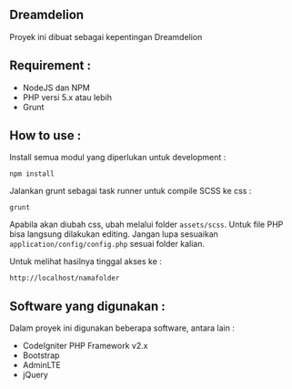 ## Dreamdelion

Proyek ini dibuat sebagai kepentingan Dreamdelion

## Requirement : 
- NodeJS dan NPM
- PHP versi 5.x atau lebih
- Grunt

## How to use : 
Install semua modul yang diperlukan untuk development :
```
npm install
```

Jalankan grunt sebagai task runner untuk compile SCSS ke css : 
```
grunt
```

Apabila akan diubah css, ubah melalui folder `assets/scss`. Untuk file PHP bisa langsung dilakukan editing. Jangan lupa sesuaikan `application/config/config.php` sesuai folder kalian.

Untuk melihat hasilnya tinggal akses ke : 
```
http://localhost/namafolder
```

## Software yang digunakan : 

Dalam proyek ini digunakan beberapa software, antara lain : 
- CodeIgniter PHP Framework v2.x
- Bootstrap
- AdminLTE
- jQuery

